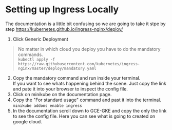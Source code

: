 # Setting up Ingress Locally
The documentation is a little bit confusing so we are going to take it stpe by step https://kubernetes.github.io/ingress-nginx/deploy/  
1. Click Generic Deployment  
> No matter in which cloud you deploy you have to do the mandatory commands.  
```kubectl apply -f https://raw.githubusercontent.com/kubernetes/ingress-nginx/master/deploy/mandatory.yaml```   
2. Copy the mandatory command and run inside your terminal.  
If you want to see whats happening behind the scene. Just copy the link and pate it into your browser to inspect the config file.  
3. Click on minikube on the documentation page.  
4. Copy the "For standard usage" command and past it into the terminal.  
```minikube addons enable ingress```    
5. In the documentation scroll down to GCE-GKE and copy the only the link to see the config file. Here you can see what is going to created on google cloud.  

